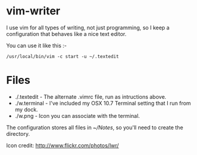 vim-writer
==========

I use vim for all types of writing, not just programming, so I keep a configuration that behaves like a nice text editor.

You can use it like this :-

```
/usr/local/bin/vim -c start -u ~/.textedit
```

# Files

- ./.textedit - The alternate .vimrc file, run as intructions above.
- ./w.terminal - I've included my OSX 10.7 Terminal setting that I run from my dock.
- ./w.png - Icon you can associate with the terminal.

The configuration stores all files in _~/Notes_, so you'll need to create the directory.

Icon credit: http://www.flickr.com/photos/lwr/


